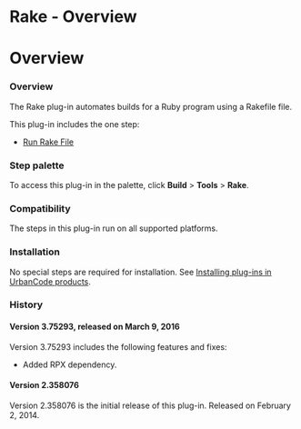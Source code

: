 
Rake - Overview
===============

# Overview


### Overview




The Rake plug-in automates builds for a Ruby program using a Rakefile file.

This plug-in includes the one step:

* [Run Rake File](#rake)


### Step palette

To access this plug-in in the palette, click **Build** > **Tools** > **Rake**.

### Compatibility

The steps in this plug-in run on all supported platforms.

### Installation

No special steps are required for installation. See [Installing plug-ins in UrbanCode products](https://community.ibm.com/community/user/wasdevops/blogs/laurel-dickson-bull1/2022/06/13/install-plugins "Installing plug-ins in UrbanCode products").

### History

#### Version 3.75293, released on March 9, 2016

Version 3.75293 includes the following features and fixes:

* Added RPX dependency.

#### Version 2.358076

Version 2.358076 is the initial release of this plug-in. Released on February 2, 2014.

